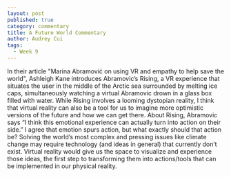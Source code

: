 ```yaml
---
layout: post
published: true
category: commentary
title: A Future World Commentary
author: Audrey Cui
tags:
  - Week 9
---
```

In their article "Marina Abramović on using VR and empathy to help save the world", Ashleigh Kane introduces Abramovic’s Rising, a VR experience that situates the user in the middle of the Arctic sea surrounded by melting ice caps, simultaneously watching a virtual Abramovic drown in a glass box filled with water. While Rising involves a looming dystopian reality, I think that virtual reality can also be a tool for us to imagine more optimistic versions of the future and how we can get there. About Rising, Abramovic says “I think this emotional experience can actually turn into action on their side.” I agree that emotion spurs action, but what exactly should that action be? Solving the world’s most complex and pressing issues like climate change may require technology (and ideas in general) that currently don’t exist. Virtual reality would give us the space to visualize and experience those ideas, the first step to transforming them into actions/tools that can be implemented in our physical reality. 